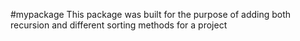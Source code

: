 #mypackage
This package was built for the purpose of adding both recursion and different sorting methods for a project

